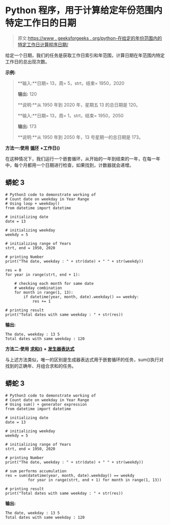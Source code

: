# Python 程序，用于计算给定年份范围内特定工作日的日期

> 原文:[https://www . geeksforgeeks . org/python-在给定的年份范围内的特定工作日计算程序日期/](https://www.geeksforgeeks.org/python-program-to-count-date-on-a-particular-weekday-in-given-range-of-years/)

给定一个日期，我们的任务是获取工作日索引和年范围，计算日期在年范围内特定工作日的总出现次数。

**示例:**

> **输入:**日期= 13，周= 5，strt，结束= 1950，2020
> 
> **输出:** 120
> 
> **说明:**从 1950 年到 2020 年，星期五 13 的总日期是 120。
> 
> **输入:**日期= 13，周= 1，strt，结束= 1950，2050
> 
> **输出:** 173
> 
> **说明:**从 1950 年到 2050 年，13 号星期一的总日期是 173。

**方法一:使用** [**循环**](https://www.geeksforgeeks.org/understanding-for-loop-in-python/) **+工作日()**

在这种情况下，我们运行一个嵌套循环，从开始的一年到结束的一年，在每一年中，每个月都用一个日期进行检查，如果找到，计数器就会递增。

## 蟒蛇 3

```
# Python3 code to demonstrate working of
# Count date on weekday in Year Range
# Using loop + weekday()
from datetime import datetime

# initializing date
date = 13

# initializing weekday
weekdy = 5

# initializing range of Years
strt, end = 1950, 2020

# printing Number
print("The date, weekday : " + str(date) + " " + str(weekdy))

res = 0
for year in range(strt, end + 1):

    # checking each month for same date
    # weekday combination
    for month in range(1, 13):
        if datetime(year, month, date).weekday() == weekdy:
            res += 1

# printing result
print("Total dates with same weekday : " + str(res))
```

**输出:**

```
The date, weekday : 13 5
Total dates with same weekday : 120
```

**方法二:使用** [**求和()**](https://www.geeksforgeeks.org/sum-function-python/) **+** [**发生器表达式**](https://www.geeksforgeeks.org/generator-expressions/)

与上述方法类似，唯一的区别是生成器表达式用于嵌套循环的任务，sum()执行对找到的正确年、月组合求和的任务。

## 蟒蛇 3

```
# Python3 code to demonstrate working of
# Count date on weekday in Year Range
# Using sum() + generator expression
from datetime import datetime

# initializing date
date = 13

# initializing weekday
weekdy = 5

# initializing range of Years
strt, end = 1950, 2020

# printing Number
print("The date, weekday : " + str(date) + " " + str(weekdy))

# sum performs accumulation
res = sum(datetime(year, month, date).weekday() == weekdy
          for year in range(strt, end + 1) for month in range(1, 13))

# printing result
print("Total dates with same weekday : " + str(res))
```

**输出:**

```
The date, weekday : 13 5
Total dates with same weekday : 120
```